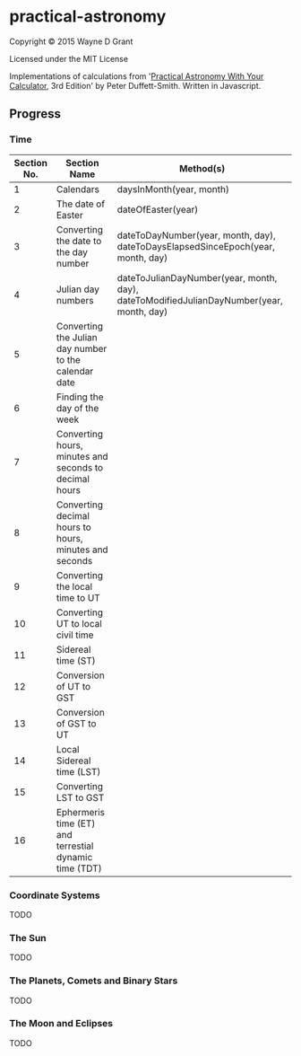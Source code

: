 # practical-astronomy

Copyright © 2015 Wayne D Grant

Licensed under the MIT License

Implementations of calculations from '[Practical Astronomy With Your Calculator](https://en.wikipedia.org/wiki/Practical_Astronomy_with_your_Calculator), 3rd Edition' by Peter Duffett-Smith. Written in Javascript.

## Progress

### Time

| Section No. | Section Name                                           | Method(s)                                                                        |
|-------------|--------------------------------------------------------|----------------------------------------------------------------------------------|
| 1           | Calendars                                              | daysInMonth(year, month)                                                         |
| 2           | The date of Easter                                     | dateOfEaster(year)                                                               |
| 3           | Converting the date to the day number                  | dateToDayNumber(year, month, day), dateToDaysElapsedSinceEpoch(year, month, day) |
| 4           | Julian day numbers                                     | dateToJulianDayNumber(year, month, day), dateToModifiedJulianDayNumber(year, month, day) |
| 5           | Converting the Julian day number to the calendar date  |                                                                                  |
| 6           | Finding the day of the week                            |                                                                                  |
| 7           | Converting hours, minutes and seconds to decimal hours |                                                                                  |
| 8           | Converting decimal hours to hours, minutes and seconds |                                                                                  |
| 9           | Converting the local time to UT                        |                                                                                  |
| 10          | Converting UT to local civil time                      |                                                                                  |
| 11          | Sidereal time (ST)                                     |                                                                                  |
| 12          | Conversion of UT to GST                                |                                                                                  |
| 13          | Conversion of GST to UT                                |                                                                                  |
| 14          | Local Sidereal time (LST)                              |                                                                                  |
| 15          | Converting LST to GST                                  |                                                                                  |
| 16          | Ephermeris time (ET) and terrestial dynamic time (TDT) |                                                                                  |

### Coordinate Systems

TODO

### The Sun

TODO

### The Planets, Comets and Binary Stars

TODO

### The Moon and Eclipses

TODO
